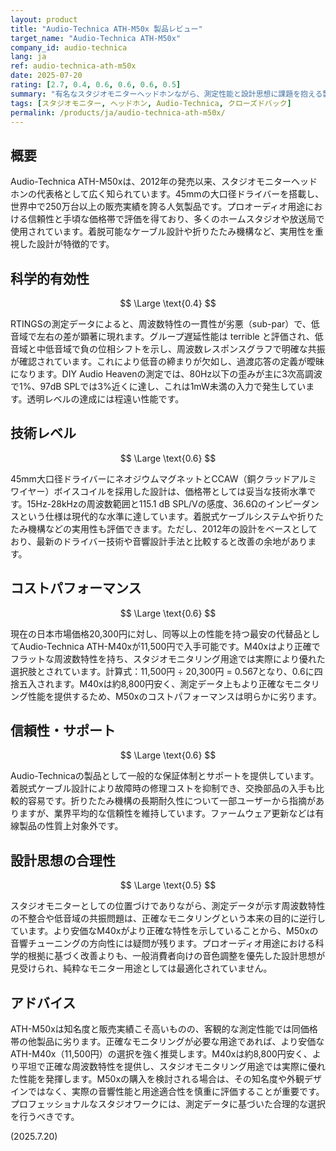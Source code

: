 ```yaml
---
layout: product
title: "Audio-Technica ATH-M50x 製品レビュー"
target_name: "Audio-Technica ATH-M50x"
company_id: audio-technica
lang: ja
ref: audio-technica-ath-m50x
date: 2025-07-20
rating: [2.7, 0.4, 0.6, 0.6, 0.6, 0.5]
summary: "有名なスタジオモニターヘッドホンながら、測定性能と設計思想に課題を抱える製品"
tags: [スタジオモニター, ヘッドホン, Audio-Technica, クローズドバック]
permalink: /products/ja/audio-technica-ath-m50x/
---
```


## 概要

Audio-Technica ATH-M50xは、2012年の発売以来、スタジオモニターヘッドホンの代表格として広く知られています。45mmの大口径ドライバーを搭載し、世界中で250万台以上の販売実績を誇る人気製品です。プロオーディオ用途における信頼性と手頃な価格帯で評価を得ており、多くのホームスタジオや放送局で使用されています。着脱可能なケーブル設計や折りたたみ機構など、実用性を重視した設計が特徴的です。

## 科学的有効性

$$ \Large \text{0.4} $$

RTINGSの測定データによると、周波数特性の一貫性が劣悪（sub-par）で、低音域で左右の差が顕著に現れます。グループ遅延性能は terrible と評価され、低音域と中低音域で負の位相シフトを示し、周波数レスポンスグラフで明確な共振が確認されています。これにより低音の締まりが欠如し、過渡応答の定義が曖昧になります。DIY Audio Heavenの測定では、80Hz以下の歪みが主に3次高調波で1%、97dB SPLでは3%近くに達し、これは1mW未満の入力で発生しています。透明レベルの達成には程遠い性能です。

## 技術レベル

$$ \Large \text{0.6} $$

45mm大口径ドライバーにネオジウムマグネットとCCAW（銅クラッドアルミワイヤー）ボイスコイルを採用した設計は、価格帯としては妥当な技術水準です。15Hz-28kHzの周波数範囲と115.1 dB SPL/Vの感度、36.6Ωのインピーダンスという仕様は現代的な水準に達しています。着脱式ケーブルシステムや折りたたみ機構などの実用性も評価できます。ただし、2012年の設計をベースとしており、最新のドライバー技術や音響設計手法と比較すると改善の余地があります。

## コストパフォーマンス

$$ \Large \text{0.6} $$

現在の日本市場価格20,300円に対し、同等以上の性能を持つ最安の代替品としてAudio-Technica ATH-M40xが11,500円で入手可能です。M40xはより正確でフラットな周波数特性を持ち、スタジオモニタリング用途では実際により優れた選択肢とされています。計算式：11,500円 ÷ 20,300円 = 0.567となり、0.6に四捨五入されます。M40xは約8,800円安く、測定データ上もより正確なモニタリング性能を提供するため、M50xのコストパフォーマンスは明らかに劣ります。

## 信頼性・サポート

$$ \Large \text{0.6} $$

Audio-Technicaの製品として一般的な保証体制とサポートを提供しています。着脱式ケーブル設計により故障時の修理コストを抑制でき、交換部品の入手も比較的容易です。折りたたみ機構の長期耐久性について一部ユーザーから指摘がありますが、業界平均的な信頼性を維持しています。ファームウェア更新などは有線製品の性質上対象外です。

## 設計思想の合理性

$$ \Large \text{0.5} $$

スタジオモニターとしての位置づけでありながら、測定データが示す周波数特性の不整合や低音域の共振問題は、正確なモニタリングという本来の目的に逆行しています。より安価なM40xがより正確な特性を示していることから、M50xの音響チューニングの方向性には疑問が残ります。プロオーディオ用途における科学的根拠に基づく改善よりも、一般消費者向けの音色調整を優先した設計思想が見受けられ、純粋なモニター用途としては最適化されていません。

## アドバイス

ATH-M50xは知名度と販売実績こそ高いものの、客観的な測定性能では同価格帯の他製品に劣ります。正確なモニタリングが必要な用途であれば、より安価なATH-M40x（11,500円）の選択を強く推奨します。M40xは約8,800円安く、より平坦で正確な周波数特性を提供し、スタジオモニタリング用途では実際に優れた性能を発揮します。M50xの購入を検討される場合は、その知名度や外観デザインではなく、実際の音響性能と用途適合性を慎重に評価することが重要です。プロフェッショナルなスタジオワークには、測定データに基づいた合理的な選択を行うべきです。

(2025.7.20)